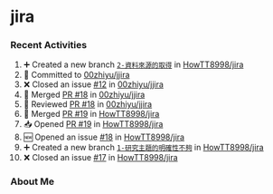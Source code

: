 # jira

### Recent Activities
<!--START_SECTION:activity-->
1. ➕ Created a new branch [`2-資料來源的取得`](https://github.com/HowTT8998/jira/tree/2-資料來源的取得) in [HowTT8998/jira](https://github.com/HowTT8998/jira)
2. 📝 Committed to [00zhiyu/jjira](https://github.com/00zhiyu/jjira/commit/b7f2422758f39f7f945dee99b4a58e1c20ec5397)
3. ❌ Closed an issue [#12](https://github.com/00zhiyu/jjira/issues/12) in [00zhiyu/jjira](https://github.com/00zhiyu/jjira)
4. 🔀 Merged [PR #18](https://github.com/00zhiyu/jjira/pull/18) in [00zhiyu/jjira](https://github.com/00zhiyu/jjira)
5. 🔎 Reviewed [PR #18](https://github.com/00zhiyu/jjira/pull/18) in [00zhiyu/jjira](https://github.com/00zhiyu/jjira)
6. 🔀 Merged [PR #19](https://github.com/HowTT8998/jira/pull/19) in [HowTT8998/jira](https://github.com/HowTT8998/jira)
7. 📥 Opened [PR #19](https://github.com/HowTT8998/jira/pull/19) in [HowTT8998/jira](https://github.com/HowTT8998/jira)
8. 🆕 Opened an issue [#18](https://github.com/HowTT8998/jira/issues/18) in [HowTT8998/jira](https://github.com/HowTT8998/jira)
9. ➕ Created a new branch [`1-研究主題的明確性不夠`](https://github.com/HowTT8998/jira/tree/1-研究主題的明確性不夠) in [HowTT8998/jira](https://github.com/HowTT8998/jira)
10. ❌ Closed an issue [#17](https://github.com/HowTT8998/jira/issues/17) in [HowTT8998/jira](https://github.com/HowTT8998/jira)
<!--END_SECTION:activity-->

### About Me
<!-- MYLINKS:START -->
<!-- MYLINKS:END -->
